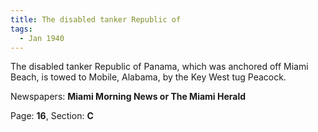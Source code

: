 ```yaml
---  
title: The disabled tanker Republic of  
tags:  
  - Jan 1940  
---  
```

  
The disabled tanker Republic of Panama, which was anchored off Miami Beach, is towed to Mobile, Alabama, by the Key West tug Peacock.  
  
Newspapers: **Miami Morning News or The Miami Herald**  
  
Page: **16**, Section: **C** 
